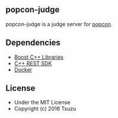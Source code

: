 ## popcon-judge
popcon-judge is a judge server for [popcon](http://github.com/cs3238-tsuzu/popcon.git).

## Dependencies
- [Boost C++ Libraries](http://boost.org)
- [C++ REST SDK](https://casablanca.codeplex.com/)
- [Docker](http://docker.com)

## License
- Under the MIT License
- Copyright (c) 2016 Tsuzu

